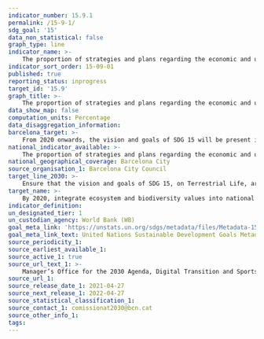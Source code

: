 ```yaml
---
indicator_number: 15.9.1
permalink: /15-9-1/
sdg_goal: '15'
data_non_statistical: false
graph_type: line
indicator_name: >-
    The proportion of strategies and plans regarding the economic and urban-planning development of Barcelona, which adequately include the vision and goals of SDG 15
indicator_sort_order: 15-09-01
published: true
reporting_status: inprogress
target_id: '15.9'
graph_title: >-
    The proportion of strategies and plans regarding the economic and urban-planning development of Barcelona, which adequately include the vision and goals of SDG 15
data_show_map: false
computation_units: Percentage
data_disaggregation_information:
barcelona_target: >-
    From 2020 onwards, the vision and goals of SDG 15 will be present in all strategies and plans regarding the development of Barcelona
national_indicator_available: >-
    The proportion of strategies and plans regarding the economic and urban-planning development of Barcelona, which adequately include the vision and goals of SDG 15
national_geographical_coverage: Barcelona City
source_organisation_1: Barcelona City Council
target_line_2030: >-
    Ensure that the vision and goals of SDG 15, on Terrestrial Life, are present in all the strategies and plans regarding the economic and urban-planning development of Barcelona. Target value 2030: 100%
target_name: >-
    By 2020, integrate ecosystem and biodiversity values into national and local planning, development processes, and poverty reduction strategies and accounts
indicator_definition:
un_designated_tier: 1
un_custodian_agency: World Bank (WB)
goal_meta_link: 'https://unstats.un.org/sdgs/metadata/files/Metadata-15-09-01.pdf'
goal_meta_link_text: United Nations Sustainable Development Goals Metadata (pdf 894kB)
source_periodicity_1: 
source_earliest_available_1: 
source_active_1: true
source_url_text_1: >-
    Manager’s Office for the 2030 Agenda, Digital Transition and Sports
source_url_1: 
source_release_date_1: 2021-04-27
source_next_release_1: 2022-04-27
source_statistical_classification_1: 
source_contact_1: comissionat2030@bcn.cat
source_other_info_1:
tags:
---
```

